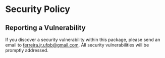 # Security Policy

## Reporting a Vulnerability

If you discover a security vulnerability within this package, please send an email to [ferreira.jr.ufpb@gmail.com](mailto:ferreira.jr.ufpb@gmail.com). All security vulnerabilities will be promptly addressed.